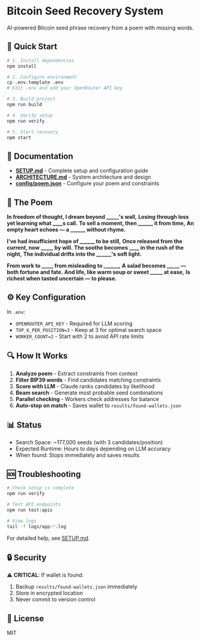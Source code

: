 # Bitcoin Seed Recovery System

AI-powered Bitcoin seed phrase recovery from a poem with missing words.

## 🚀 Quick Start

```bash
# 1. Install dependencies
npm install

# 2. Configure environment
cp .env.template .env
# Edit .env and add your OpenRouter API key

# 3. Build project
npm run build

# 4. Verify setup
npm run verify

# 5. Start recovery
npm start
```

## 📖 Documentation

- **[SETUP.md](SETUP.md)** - Complete setup and configuration guide
- **[ARCHITECTURE.md](ARCHITECTURE.md)** - System architecture and design
- **[config/poem.json](config/poem.json)** - Configure your poem and constraints

## 🎯 The Poem

**In freedom of thought, I dream beyond _____'s wall,**
**Losing through loss yet learning what ____s call.**
**To sell a moment, then ______ it from time,**
**An empty heart echoes — a ______ without rhyme.**

**I've had insufficient hope of ______ to be still,**
**Once released from the current, now _____ by will.**
**The soothe becomes ____ in the rush of the night,**
**The individual drifts into the ______'s soft light.**

**From work to ____, from misleading to ______,**
**A salad becomes _____ — both fortune and fate.**
**And life, like warm soup or sweet _____ at ease,**
**Is richest when tasted uncertain — to please.**

## ⚙️ Key Configuration

In `.env`:
- `OPENROUTER_API_KEY` - Required for LLM scoring
- `TOP_K_PER_POSITION=3` - Keep at 3 for optimal search space
- `WORKER_COUNT=2` - Start with 2 to avoid API rate limits

## 🔍 How It Works

1. **Analyze poem** - Extract constraints from context
2. **Filter BIP39 words** - Find candidates matching constraints
3. **Score with LLM** - Claude ranks candidates by likelihood
4. **Beam search** - Generate most probable seed combinations
5. **Parallel checking** - Workers check addresses for balance
6. **Auto-stop on match** - Saves wallet to `results/found-wallets.json`

## 📊 Status

- Search Space: ~177,000 seeds (with 3 candidates/position)
- Expected Runtime: Hours to days depending on LLM accuracy
- When found: Stops immediately and saves results

## 🆘 Troubleshooting

```bash
# Check setup is complete
npm run verify

# Test API endpoints
npm run test:apis

# View logs
tail -f logs/app-*.log
```

For detailed help, see [SETUP.md](SETUP.md).

## 🔒 Security

⚠️ **CRITICAL**: If wallet is found:
1. Backup `results/found-wallets.json` immediately
2. Store in encrypted location
3. Never commit to version control

## 📝 License

MIT
